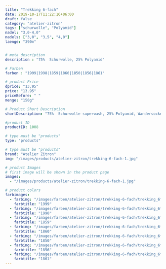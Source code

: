 ```yaml
---
title: "Trekking 6-fach"
date: 2019-10-17T11:22:16+06:00
draft: false
category: "atelier-zitron"
tags: ["schurwolle", "Polyamid"]	
nadel: "3,0‐4,0" 
nadels: ["3,0", "3,5", "4,0"] 
laenge: "390m"	


# meta description
description : "75%  Schurwolle, 25% Polyamid"

# Farben
farben : "1999|1998|1859|1860|1850|1856|1861"

# product Price
dprice: "13,95"
price: "13.95"
priceBefore: " "
menge: "150g"

# Product Short Description
shortDescription: "75%  Schurwolle superwash, 25% Polyamid, Wandersockengarn"

#product ID
productID: 1008

# type must be "products"
type: "products"

# type must be "products"
brand: "Atelier Zitron"
img: "/images/products/atelier-zitron/trekking-6-fach-1.jpg" 

# product Images
# first image will be shown in the product page
images:
  - "/images/products/atelier-zitron/trekking-6-fach-1.jpg"

# product colors
farbimages:
  - farbimg: "/images/farben/atelier-zitron/trekking-6-fach/trekking_6fach_tweed_2078_1999_l.jpg"	
    farbtitle: "1999"
  - farbimg: "/images/farben/atelier-zitron/trekking-6-fach/trekking_6fach_tweed_2082_1998_l.jpg"	
    farbtitle: "1998"
  - farbimg: "/images/farben/atelier-zitron/trekking-6-fach/trekking_6fach_tweed_0825_1859_l.jpg"	
    farbtitle: "1859"
  - farbimg: "/images/farben/atelier-zitron/trekking-6-fach/trekking_6fach_tweed_0826_1860_l.jpg"	
    farbtitle: "1860"
  - farbimg: "/images/farben/atelier-zitron/trekking-6-fach/trekking_6fach_tweed_9918_1850_l.jpg"	
    farbtitle: "1850"
  - farbimg: "/images/farben/atelier-zitron/trekking-6-fach/trekking_6fach_tweed_9920_1856_l.jpg"	
    farbtitle: "1856"
  - farbimg: "/images/farben/atelier-zitron/trekking-6-fach/trekking_6fach_tweed_9924_1861_l.jpg"	
    farbtitle: "1861"
---
```



